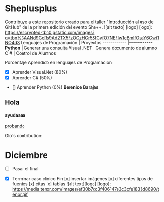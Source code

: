 # Sheplusplus
Contribuye a este repositorio creado para el taller "Introducción al uso de GitHub" de la primera edición del evento She++.
![alt texto] [logo]
[logo]:  https://encrypted-tbn0.gstatic.com/images?q=tbn%3AANd9GcRs9Ad2TX5FzOCzHGr5SfCyfO7NEFIw1cBmlfOsaY6Gwt1NO4d3
Lenguajes de Programación | Proyectos
------------ |------------
**Python**  | Generar una consulta
Visual .NET | Genera documento de alumno
C #  |   Control de Alumnos


Porcentaje Aprendido en lenguajes de Programación
- [X] Aprender Visual.Net (80%)
- [x] Aprender C# (50%)
- [] Aprender Python (0%)
**Berenice Barajas**




















## Hola
#### ayudaaaa

[probando ](https://www.instagram.com/liz.mendezh/)






























































































Glo´s contribution:
# Diciembre
- [ ] Pasar  el final  
- [x] Terminar caso  clínico
Fin
[x] insertar imágenes 
[x] diferentes tipos de fuentes
[x] citas 
[x] tablas
![alt text][logo]
[logo]: https://media.tenor.com/images/ef30b7cc3f406147e3c3cfe1833d8690/tenor.gif

